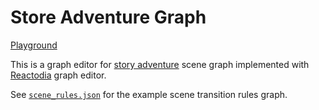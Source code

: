 # Store Adventure Graph

[Playground](https://alexeymz.github.io/story-adventure-graph/)

This is a graph editor for [story adventure](https://github.com/gormel/story-adventure) scene graph implemented with [Reactodia](https://reactodia.github.io/) graph editor.

See [`scene_rules.json`](https://github.com/gormel/story-adventure/blob/main/src/code/assets/cfg/scene_rules.json) for the example scene transition rules graph.
